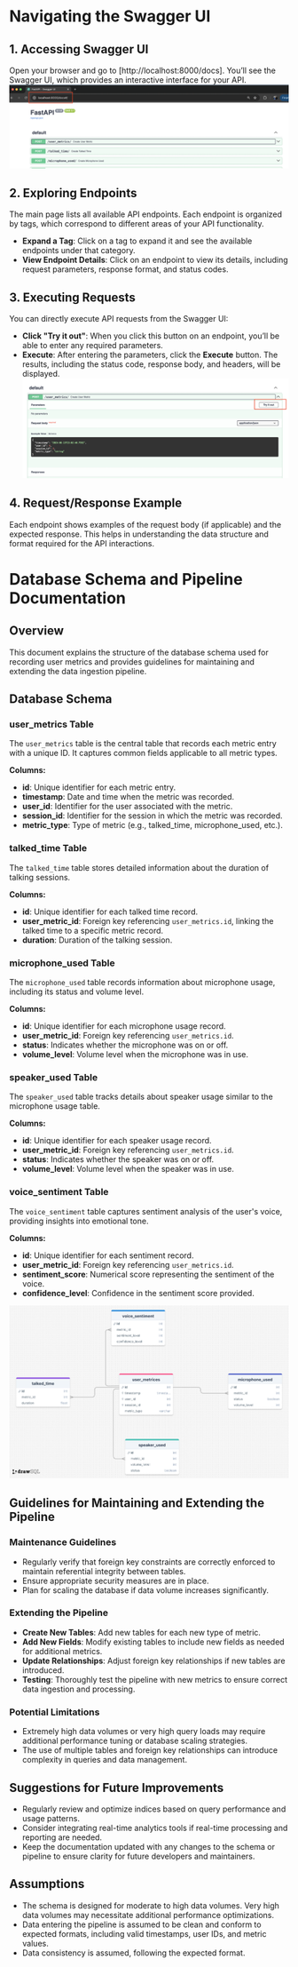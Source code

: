 # Navigating the Swagger UI

## 1. Accessing Swagger UI

Open your browser and go to [http://localhost:8000/docs]. You’ll see the Swagger UI, which provides an interactive interface for your API.
![Alt Text](/backend/url.png)

## 2. Exploring Endpoints

The main page lists all available API endpoints. Each endpoint is organized by tags, which correspond to different areas of your API functionality.

- **Expand a Tag**: Click on a tag to expand it and see the available endpoints under that category.
- **View Endpoint Details**: Click on an endpoint to view its details, including request parameters, response format, and status codes.


## 3. Executing Requests

You can directly execute API requests from the Swagger UI:

- **Click "Try it out"**: When you click this button on an endpoint, you’ll be able to enter any required parameters.
- **Execute**: After entering the parameters, click the **Execute** button. The results, including the status code, response body, and headers, will be displayed.
![Alt Text](/backend/try_it.png)

## 4. Request/Response Example

Each endpoint shows examples of the request body (if applicable) and the expected response. This helps in understanding the data structure and format required for the API interactions.

# Database Schema and Pipeline Documentation

## Overview

This document explains the structure of the database schema used for recording user metrics and provides guidelines for maintaining and extending the data ingestion pipeline.

## Database Schema

### user_metrics Table

The `user_metrics` table is the central table that records each metric entry with a unique ID. It captures common fields applicable to all metric types.

**Columns:**
- **id**: Unique identifier for each metric entry.
- **timestamp**: Date and time when the metric was recorded.
- **user_id**: Identifier for the user associated with the metric.
- **session_id**: Identifier for the session in which the metric was recorded.
- **metric_type**: Type of metric (e.g., talked_time, microphone_used, etc.).

### talked_time Table

The `talked_time` table stores detailed information about the duration of talking sessions.

**Columns:**
- **id**: Unique identifier for each talked time record.
- **user_metric_id**: Foreign key referencing `user_metrics.id`, linking the talked time to a specific metric record.
- **duration**: Duration of the talking session.

### microphone_used Table

The `microphone_used` table records information about microphone usage, including its status and volume level.

**Columns:**
- **id**: Unique identifier for each microphone usage record.
- **user_metric_id**: Foreign key referencing `user_metrics.id`.
- **status**: Indicates whether the microphone was on or off.
- **volume_level**: Volume level when the microphone was in use.

### speaker_used Table

The `speaker_used` table tracks details about speaker usage similar to the microphone usage table.

**Columns:**
- **id**: Unique identifier for each speaker usage record.
- **user_metric_id**: Foreign key referencing `user_metrics.id`.
- **status**: Indicates whether the speaker was on or off.
- **volume_level**: Volume level when the speaker was in use.

### voice_sentiment Table

The `voice_sentiment` table captures sentiment analysis of the user's voice, providing insights into emotional tone.

**Columns:**
- **id**: Unique identifier for each sentiment record.
- **user_metric_id**: Foreign key referencing `user_metrics.id`.
- **sentiment_score**: Numerical score representing the sentiment of the voice.
- **confidence_level**: Confidence in the sentiment score provided.

![Alt Text](/backend/schema.png)

## Guidelines for Maintaining and Extending the Pipeline

### Maintenance Guidelines

- Regularly verify that foreign key constraints are correctly enforced to maintain referential integrity between tables.
- Ensure appropriate security measures are in place.
- Plan for scaling the database if data volume increases significantly.

### Extending the Pipeline

- **Create New Tables**: Add new tables for each new type of metric.
- **Add New Fields**: Modify existing tables to include new fields as needed for additional metrics.
- **Update Relationships**: Adjust foreign key relationships if new tables are introduced.
- **Testing**: Thoroughly test the pipeline with new metrics to ensure correct data ingestion and processing.

### Potential Limitations

- Extremely high data volumes or very high query loads may require additional performance tuning or database scaling strategies.
- The use of multiple tables and foreign key relationships can introduce complexity in queries and data management.

## Suggestions for Future Improvements

- Regularly review and optimize indices based on query performance and usage patterns.
- Consider integrating real-time analytics tools if real-time processing and reporting are needed.
- Keep the documentation updated with any changes to the schema or pipeline to ensure clarity for future developers and maintainers.

## Assumptions

- The schema is designed for moderate to high data volumes. Very high data volumes may necessitate additional performance optimizations.
- Data entering the pipeline is assumed to be clean and conform to expected formats, including valid timestamps, user IDs, and metric values.
- Data consistency is assumed, following the expected format.

